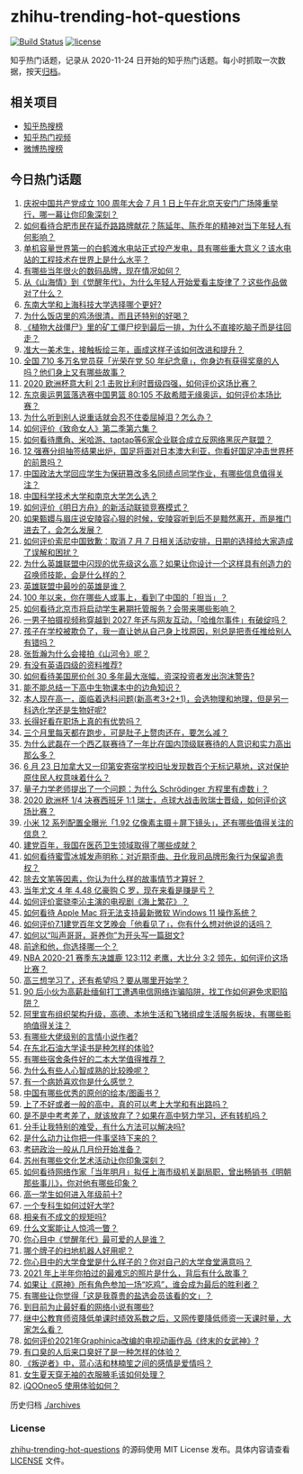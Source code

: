 # zhihu-trending-hot-questions

[![Build Status](https://github.com/justjavac/zhihu-trending-hot-questions/workflows/ci/badge.svg?branch=master)](https://github.com/justjavac/zhihu-trending-hot-questions/actions)
[![license](https://img.shields.io/github/license/justjavac/zhihu-trending-hot-questions)](https://github.com/justjavac/zhihu-trending-hot-questions/blob/master/LICENSE)

知乎热门话题，记录从 2020-11-24 日开始的知乎热门话题。每小时抓取一次数据，按天[归档](./archives)。

## 相关项目

- [知乎热搜榜](https://github.com/justjavac/zhihu-trending-top-search)
- [知乎热门视频](https://github.com/justjavac/zhihu-trending-hot-video)
- [微博热搜榜](https://github.com/justjavac/weibo-trending-hot-search)

## 今日热门话题

<!-- BEGIN -->
<!-- 最后更新时间 Sat Jul 03 2021 10:12:45 GMT+0800 (China Standard Time) -->

1. [庆祝中国共产党成立 100 周年大会 7 月 1
   日上午在北京天安门广场隆重举行，哪一幕让你印象深刻？](https://www.zhihu.com/question/469219832)
2. [如何看待合肥市民在延乔路路牌献花？陈延年、陈乔年的精神对当下年轻人有何影响？](https://www.zhihu.com/question/469128325)
3. [单机容量世界第一的白鹤滩水电站正式投产发电，具有哪些重大意义？该水电站的工程技术在世界上是什么水平？](https://www.zhihu.com/question/468406905)
4. [有哪些当年很火的数码品牌，现在情况如何？](https://www.zhihu.com/question/468998828)
5. [从《山海情》到《觉醒年代》，为什么年轻人开始爱看主旋律了？这些作品做对了什么？](https://www.zhihu.com/question/469250416)
6. [东南大学和上海科技大学选择哪个更好?](https://www.zhihu.com/question/467273175)
7. [为什么饭店里的鸡汤很清，而且还特别的好喝？](https://www.zhihu.com/question/437783371)
8. [《植物大战僵尸》里的矿工僵尸挖到最后一排，为什么不直接吃脑子而是往回走？](https://www.zhihu.com/question/389957504)
9. [准大一美术生，接触板绘三年，画成这样子该如何改进和提升？](https://www.zhihu.com/question/468285218)
10. [全国 710 多万名党员获「光荣在党 50
    年纪念章」，你身边有获得奖章的人吗？他们身上又有哪些故事？](https://www.zhihu.com/question/469220759)
11. [2020 欧洲杯意大利 2:1
    击败比利时晋级四强，如何评价这场比赛？](https://www.zhihu.com/question/469661710)
12. [东京奥运男篮落选赛中国男篮 80:105
    不敌希腊无缘奥运，如何评价本场比赛？](https://www.zhihu.com/question/469450593)
13. [为什么听到别人说重话就会忍不住委屈掉泪？怎么办？](https://www.zhihu.com/question/467737273)
14. [如何评价《致命女人》第二季第六集？](https://www.zhihu.com/question/469311058)
15. [如何看待鹰角、米哈游、taptap等6家企业联合成立反网络黑灰产联盟？](https://www.zhihu.com/question/469151321)
16. [12
    强赛分组抽签结果出炉，国足将面对日本澳大利亚，你看好国足冲击世界杯的前景吗？](https://www.zhihu.com/question/469309297)
17. [中国政法大学回应学生为保研篡改多名同绩点同学作业，有哪些信息值得关注？](https://www.zhihu.com/question/468030220)
18. [中国科学技术大学和南京大学怎么选？](https://www.zhihu.com/question/467774201)
19. [如何评价《明日方舟》的新活动联锁竞赛模式？](https://www.zhihu.com/question/469584504)
20. [如果甄嬛与眉庄说安陵容心狠的时候，安陵容听到后不是黯然离开，而是推门进去了，会怎么发展？](https://www.zhihu.com/question/467899688)
21. [如何评价索尼中国致歉：取消 7 月 7
    日相关活动安排，日期的选择给大家造成了误解和困扰？](https://www.zhihu.com/question/469292670)
22. [为什么英雄联盟中闪现的优先级这么高？如果让你设计一个这样具有创造力的召唤师技能，会是什么样的？](https://www.zhihu.com/question/462353798)
23. [英雄联盟中最吵的英雄是谁？](https://www.zhihu.com/question/463184822)
24. [100 年以来，你在哪些人或事上，看到了中国的「担当」？](https://www.zhihu.com/question/469083054)
25. [如何看待北京市将启动学生暑期托管服务？会带来哪些影响？](https://www.zhihu.com/question/469489339)
26. [一男子拍摄视频称穿越到 2027
    年还与网友互动，「哈维尔事件」有破绽吗？](https://www.zhihu.com/question/466675842)
27. [孩子在学校被欺负了，我一直让她从自己身上找原因，别总是把责任推给别人有错吗？](https://www.zhihu.com/question/467309194)
28. [张哲瀚为什么会接拍《山河令》呢？](https://www.zhihu.com/question/466536922)
29. [有没有英语四级的资料推荐?](https://www.zhihu.com/question/371916806)
30. [如何看待美国房价创 30 多年最大涨幅，资深投资者发出泡沫警告?](https://www.zhihu.com/question/468992825)
31. [能不能总结一下高中生物课本中的边角知识？](https://www.zhihu.com/question/379424271)
32. [本人现在高一，面临着选科问题(新高考3+2+1)，会选物理和地理，但是另一科选化学还是生物好呢?](https://www.zhihu.com/question/458419367)
33. [长得好看在职场上真的有优势吗？](https://www.zhihu.com/question/461972771)
34. [三个月里每天都在跑步，可是肚子上赘肉还在，要怎么减？](https://www.zhihu.com/question/30622462)
35. [为什么武磊在一个西乙联赛待了一年比在国内顶级联赛待的人意识和实力高出那么多？](https://www.zhihu.com/question/465328241)
36. [6 月 23
    日加拿大又一印第安寄宿学校旧址发现数百个无标记墓地，这对保护原住民人权意味着什么？](https://www.zhihu.com/question/466975825)
37. [量子力学老师提出了一个问题：为什么 Schrödinger 方程里有虚数 i
    ？](https://www.zhihu.com/question/404030934)
38. [2020 欧洲杯 1/4 决赛西班牙 1:1
    瑞士，点球大战击败瑞士晋级，如何评价这场比赛？](https://www.zhihu.com/question/469643634)
39. [小米 12 系列配置全曝光「1.92
    亿像素主摄＋屏下镜头」，还有哪些值得关注的信息？](https://www.zhihu.com/question/468724694)
40. [建党百年，我国在医药卫生领域取得了哪些成就？](https://www.zhihu.com/question/468756547)
41. [如何看待蜜雪冰城发声明称：对近期歪曲、丑化我司品牌形象行为保留追责权？](https://www.zhihu.com/question/469115341)
42. [除去文笔等因素，你认为什么样的故事情节才算好？](https://www.zhihu.com/question/465057948)
43. [当年尤文 4 年 4.48 亿豪购 C 罗，现在来看是赚是亏？](https://www.zhihu.com/question/460546114)
44. [如何评价窦骁李沁主演的电视剧《海上繁花》？](https://www.zhihu.com/question/466748640)
45. [如何看待 Apple Mac 将无法支持最新微软 Windows 11
    操作系统？](https://www.zhihu.com/question/468831434)
46. [如何评价7.1建党百年文艺晚会「他看见了」，你有什么想对他说的话吗？](https://www.zhihu.com/question/469413677)
47. [如何以“叫声哥哥，哥养你”为开头写一篇甜文?](https://www.zhihu.com/question/466162447)
48. [前途和他，你选择哪一个？](https://www.zhihu.com/question/464912877)
49. [NBA 2020-21 赛季东决雄鹿 123:112 老鹰，大比分 3:2
    领先，如何评价这场比赛？](https://www.zhihu.com/question/469442531)
50. [高三想学习了，还有希望吗？要从哪里开始学？](https://www.zhihu.com/question/468568060)
51. [90
    后小伙为高薪赴缅甸打工遭遇电信网络诈骗陷阱，找工作如何避免求职陷阱？](https://www.zhihu.com/question/468736941)
52. [阿里宣布组织架构升级，高德、本地生活和飞猪组成生活服务板块，有哪些影响值得关注？](https://www.zhihu.com/question/469485942)
53. [有哪些大佬级别的言情小说作者?](https://www.zhihu.com/question/323889571)
54. [在东北石油大学读书是种怎样的体验?](https://www.zhihu.com/question/456776209)
55. [有哪些宿舍条件好的二本大学值得推荐？](https://www.zhihu.com/question/405920733)
56. [为什么有些人心智成熟的比较晚呢？](https://www.zhihu.com/question/283077831)
57. [有一个病娇喜欢你是什么感觉？](https://www.zhihu.com/question/377349806)
58. [中国有哪些优秀的原创的绘本/图画书？](https://www.zhihu.com/question/54945285)
59. [上了不好或者一般的高中，真的可以考上大学和有出路吗？](https://www.zhihu.com/question/467477103)
60. [是不是中考考差了，就该放弃了？如果在高中努力学习，还有转机吗？](https://www.zhihu.com/question/468170373)
61. [分手让我特别的难受，有什么方法可以解决吗?](https://www.zhihu.com/question/468323222)
62. [是什么动力让你把一件事坚持下来的？](https://www.zhihu.com/question/469017080)
63. [考研政治一般从几月份开始准备？](https://www.zhihu.com/question/378053241)
64. [苏州有哪些文化艺术活动让你印象深刻？](https://www.zhihu.com/question/468763984)
65. [如何看待网络作家「当年明月」拟任上海市级机关副局职，曾出畅销书《明朝那些事儿》，你对他有哪些印象？](https://www.zhihu.com/question/469586087)
66. [高一学生如何进入年级前十?](https://www.zhihu.com/question/426078063)
67. [一个专科生如何过好大学?](https://www.zhihu.com/question/465577553)
68. [相亲有不成文的规矩吗?](https://www.zhihu.com/question/453068049)
69. [什么文案能让人惊鸿一瞥？](https://www.zhihu.com/question/451181423)
70. [你心目中《觉醒年代》最可爱的人是谁？](https://www.zhihu.com/question/461358216)
71. [哪个牌子的扫地机器人好用呢？](https://www.zhihu.com/question/278037886)
72. [你心目中的大学食堂是什么样子的？你对自己的大学食堂满意吗？](https://www.zhihu.com/question/468413171)
73. [2021 年上半年你拍过的最难忘的照片是什么，背后有什么故事？](https://www.zhihu.com/question/469312329)
74. [如果让《原神》所有角色参加一场“吃鸡”，谁会成为最后的胜利者？](https://www.zhihu.com/question/467989699)
75. [有哪些让你觉得「这是我尊贵的盐选会员该看的文」？](https://www.zhihu.com/question/469477579)
76. [到目前为止最好看的网络小说有哪些?](https://www.zhihu.com/question/309401257)
77. [继中公教育师资降低单课时绩效系数之后，又网传要降低师资一天课时量，大家怎么看？](https://www.zhihu.com/question/468896563)
78. [如何评价2021年Graphinica改编的电视动画作品《终末的女武神》?](https://www.zhihu.com/question/464238824)
79. [有口臭的人后来口臭好了是一种怎样的体验？](https://www.zhihu.com/question/39027318)
80. [《叛逆者》中，蓝心洁和林楠笙之间的感情是爱情吗？](https://www.zhihu.com/question/468148621)
81. [女生夏天穿无袖的衣服腋毛该如何处理？](https://www.zhihu.com/question/49147353)
82. [iQOOneo5 使用体验如何？](https://www.zhihu.com/question/453142804)

<!-- END -->

历史归档 [./archives](./archives)

### License

[zhihu-trending-hot-questions](https://github.com/justjavac/zhihu-trending-hot-questions)
的源码使用 MIT License 发布。具体内容请查看 [LICENSE](./LICENSE) 文件。
